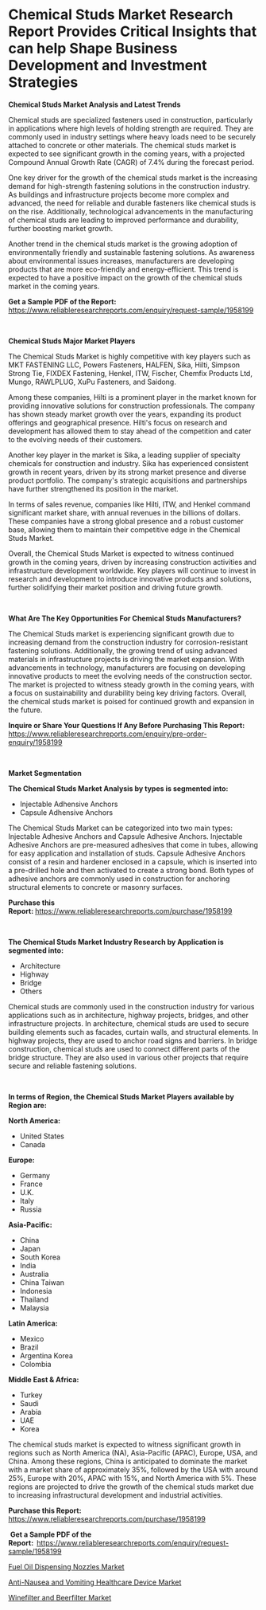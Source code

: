 <p><h1>Chemical Studs Market Research Report Provides Critical Insights that can help Shape Business Development and Investment Strategies</h1></p><p><strong>Chemical Studs Market Analysis and Latest Trends</strong></p>
<p><p>Chemical studs are specialized fasteners used in construction, particularly in applications where high levels of holding strength are required. They are commonly used in industry settings where heavy loads need to be securely attached to concrete or other materials. The chemical studs market is expected to see significant growth in the coming years, with a projected Compound Annual Growth Rate (CAGR) of 7.4% during the forecast period.</p><p>One key driver for the growth of the chemical studs market is the increasing demand for high-strength fastening solutions in the construction industry. As buildings and infrastructure projects become more complex and advanced, the need for reliable and durable fasteners like chemical studs is on the rise. Additionally, technological advancements in the manufacturing of chemical studs are leading to improved performance and durability, further boosting market growth.</p><p>Another trend in the chemical studs market is the growing adoption of environmentally friendly and sustainable fastening solutions. As awareness about environmental issues increases, manufacturers are developing products that are more eco-friendly and energy-efficient. This trend is expected to have a positive impact on the growth of the chemical studs market in the coming years.</p></p>
<p><strong>Get a Sample PDF of the Report:&nbsp;</strong> <a href="https://www.reliableresearchreports.com/enquiry/request-sample/1958199">https://www.reliableresearchreports.com/enquiry/request-sample/1958199</a></p>
<p>&nbsp;</p>
<p><strong>Chemical Studs Major Market Players</strong></p>
<p><p>The Chemical Studs Market is highly competitive with key players such as MKT FASTENING LLC, Powers Fasteners, HALFEN, Sika, Hilti, Simpson Strong Tie, FIXDEX Fastening, Henkel, ITW, Fischer, Chemfix Products Ltd, Mungo, RAWLPLUG, XuPu Fasteners, and Saidong.</p><p>Among these companies, Hilti is a prominent player in the market known for providing innovative solutions for construction professionals. The company has shown steady market growth over the years, expanding its product offerings and geographical presence. Hilti's focus on research and development has allowed them to stay ahead of the competition and cater to the evolving needs of their customers.</p><p>Another key player in the market is Sika, a leading supplier of specialty chemicals for construction and industry. Sika has experienced consistent growth in recent years, driven by its strong market presence and diverse product portfolio. The company's strategic acquisitions and partnerships have further strengthened its position in the market.</p><p>In terms of sales revenue, companies like Hilti, ITW, and Henkel command significant market share, with annual revenues in the billions of dollars. These companies have a strong global presence and a robust customer base, allowing them to maintain their competitive edge in the Chemical Studs Market.</p><p>Overall, the Chemical Studs Market is expected to witness continued growth in the coming years, driven by increasing construction activities and infrastructure development worldwide. Key players will continue to invest in research and development to introduce innovative products and solutions, further solidifying their market position and driving future growth.</p></p>
<p>&nbsp;</p>
<p><strong>What Are The Key Opportunities For Chemical Studs Manufacturers?</strong></p>
<p><p>The Chemical Studs market is experiencing significant growth due to increasing demand from the construction industry for corrosion-resistant fastening solutions. Additionally, the growing trend of using advanced materials in infrastructure projects is driving the market expansion. With advancements in technology, manufacturers are focusing on developing innovative products to meet the evolving needs of the construction sector. The market is projected to witness steady growth in the coming years, with a focus on sustainability and durability being key driving factors. Overall, the chemical studs market is poised for continued growth and expansion in the future.</p></p>
<p><strong>Inquire or Share Your Questions If Any Before Purchasing This Report:</strong> <a href="https://www.reliableresearchreports.com/enquiry/pre-order-enquiry/1958199">https://www.reliableresearchreports.com/enquiry/pre-order-enquiry/1958199</a></p>
<p>&nbsp;</p>
<p><strong>Market Segmentation</strong></p>
<p><strong>The Chemical Studs Market Analysis by types is segmented into:</strong></p>
<p><ul><li>Injectable Adhensive Anchors</li><li>Capsule Adhensive Anchors</li></ul></p>
<p><p>The Chemical Studs Market can be categorized into two main types: Injectable Adhesive Anchors and Capsule Adhesive Anchors. Injectable Adhesive Anchors are pre-measured adhesives that come in tubes, allowing for easy application and installation of studs. Capsule Adhesive Anchors consist of a resin and hardener enclosed in a capsule, which is inserted into a pre-drilled hole and then activated to create a strong bond. Both types of adhesive anchors are commonly used in construction for anchoring structural elements to concrete or masonry surfaces.</p></p>
<p><strong>Purchase this Report:&nbsp;</strong><a href="https://www.reliableresearchreports.com/purchase/1958199">https://www.reliableresearchreports.com/purchase/1958199</a></p>
<p>&nbsp;</p>
<p><strong>The Chemical Studs Market Industry Research by Application is segmented into:</strong></p>
<p><ul><li>Architecture</li><li>Highway</li><li>Bridge</li><li>Others</li></ul></p>
<p><p>Chemical studs are commonly used in the construction industry for various applications such as in architecture, highway projects, bridges, and other infrastructure projects. In architecture, chemical studs are used to secure building elements such as facades, curtain walls, and structural elements. In highway projects, they are used to anchor road signs and barriers. In bridge construction, chemical studs are used to connect different parts of the bridge structure. They are also used in various other projects that require secure and reliable fastening solutions.</p></p>
<p>&nbsp;</p>
<p><strong>In terms of Region, the Chemical Studs Market Players available by Region are:</strong></p>
<p>
    <p> <strong> North America: </strong>
        <ul>
            <li>United States</li>
            <li>Canada</li>
        </ul>
        </p> 
    <p> <strong> Europe: </strong>
        <ul>
            <li>Germany</li>
            <li>France</li>
            <li>U.K.</li>
            <li>Italy</li>
            <li>Russia</li>
        </ul>
        </p> 
    <p> <strong> Asia-Pacific: </strong>
        <ul>
            <li>China</li>
            <li>Japan</li>
            <li>South Korea</li>
            <li>India</li>
            <li>Australia</li>
            <li>China Taiwan</li>
            <li>Indonesia</li>
            <li>Thailand</li>
            <li>Malaysia</li>
        </ul>
        </p> 
    <p> <strong> Latin America: </strong>
        <ul>
            <li>Mexico</li>
            <li>Brazil</li>
            <li>Argentina Korea</li>
            <li>Colombia</li>
        </ul>
        </p> 
    <p> <strong> Middle East & Africa: </strong>
        <ul>
            <li>Turkey</li>
            <li>Saudi</li>
            <li>Arabia</li>
            <li>UAE</li>
            <li>Korea</li>
        </ul>
    </p>
    </p>
<p><p>The chemical studs market is expected to witness significant growth in regions such as North America (NA), Asia-Pacific (APAC), Europe, USA, and China. Among these regions, China is anticipated to dominate the market with a market share of approximately 35%, followed by the USA with around 25%, Europe with 20%, APAC with 15%, and North America with 5%. These regions are projected to drive the growth of the chemical studs market due to increasing infrastructural development and industrial activities.</p></p>
<p><strong>Purchase this Report: </strong><a href="https://www.reliableresearchreports.com/purchase/1958199">https://www.reliableresearchreports.com/purchase/1958199</a></p>
<p>&nbsp;<strong>Get a Sample PDF of the Report:&nbsp;&nbsp;</strong><a href="https://www.reliableresearchreports.com/enquiry/request-sample/1958199">https://www.reliableresearchreports.com/enquiry/request-sample/1958199</a></p>
<p><strong></strong></p>
<p><p><a href="https://view.publitas.com/reportprime-1/fuel-oil-dispensing-nozzles-market-size-market-share-and-global-market-analysis-report-2023-2030/">Fuel Oil Dispensing Nozzles Market</a></p><p><a href="https://view.publitas.com/reportprime-1/anti-nausea-and-vomiting-healthcare-device-market-provides-detailed-segmentation-of-this-market-based-on-type-application-and-region-and-forecast-for-the-period-from-2023-2030/">Anti-Nausea and Vomiting Healthcare Device Market</a></p><p><a href="https://view.publitas.com/reportprime-1/winefilter-and-beerfilter-market-offer-valuable-insights-into-market-size-market-share-market-trends-and-projections-spanning-from-2023-to-2030/">Winefilter and Beerfilter Market</a></p></p>
